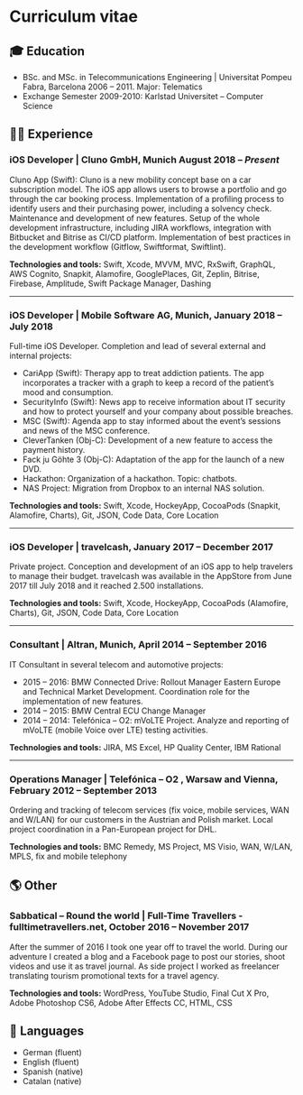 # Curriculum vitae

## 🎓 Education
- BSc. and MSc. in Telecommunications Engineering | Universitat Pompeu Fabra, Barcelona
2006 – 2011.
Major: Telematics
- Exchange Semester 2009-2010: Karlstad Universitet – Computer Science

## 👨‍💻 Experience
### iOS Developer | Cluno GmbH, Munich August 2018 – *Present*
Cluno App (Swift): Cluno is a new mobility concept base on a car subscription model. The iOS app allows users to browse a portfolio and go through the car booking process. Implementation of a profiling process to identify users and their purchasing power, including a solvency check. Maintenance and development of new features. Setup of the whole development infrastructure, including JIRA workflows, integration with Bitbucket and Bitrise as CI/CD platform. Implementation of best practices in the development workflow (Gitflow, Swiftformat, Swiftlint).

**Technologies and tools:** Swift, Xcode, MVVM, MVC, RxSwift, GraphQL, AWS Cognito, Snapkit, Alamofire, GooglePlaces, Git, Zeplin, Bitrise, Firebase, Amplitude, Swift Package Manager, Dashing

***

### iOS Developer | Mobile Software AG, Munich, January 2018 – July 2018
Full-time iOS Developer. Completion and lead of several external and internal projects:

- CariApp (Swift): Therapy app to treat addiction patients. The app incorporates a tracker with a graph to keep a record of the patient’s mood and consumption.
- SecurityInfo (Swift): News app to receive information about IT security and how to protect yourself and your company about possible breaches.
- MSC (Swift): Agenda app to stay informed about the event’s sessions and news of the MSC conference.
- CleverTanken (Obj-C): Development of a new feature to access the payment history.
- Fack ju Göhte 3 (Obj-C): Adaptation of the app for the launch of a new DVD.
- Hackathon: Organization of a hackathon. Topic: chatbots.
- NAS Project: Migration from Dropbox to an internal NAS solution.

**Technologies and tools:**  Swift, Xcode, HockeyApp, CocoaPods (Snapkit, Alamofire, Charts), Git, JSON, Code Data, Core Location

***

### iOS Developer | travelcash, January 2017 – December 2017

Private project. Conception and development of an iOS app to help travelers to manage their budget. travelcash was available in the AppStore from June 2017 till July 2018 and it reached 2.500 installations.

**Technologies and tools:**  Swift, Xcode, HockeyApp, CocoaPods (Alamofire, Charts), Git, JSON, Code Data, Core Location

***

### Consultant | Altran, Munich, April 2014 – September 2016

IT Consultant in several telecom and automotive projects:

- 2015 – 2016: BMW Connected Drive: Rollout Manager Eastern Europe and Technical Market Development. Coordination role for the implementation of new features.
- 2014 – 2015: BMW Central ECU Change Manager
- 2014 – 2014: Telefónica – O2: mVoLTE Project. Analyze and reporting of mVoLTE (mobile
Voice over LTE) testing activities.

**Technologies and tools:**  JIRA, MS Excel, HP Quality Center, IBM Rational

***

### Operations Manager | Telefónica – O2 , Warsaw and Vienna, February 2012 – September 2013

Ordering and tracking of telecom services (fix voice, mobile services, WAN and W/LAN) for our customers in the Austrian and Polish market. Local project coordination in a Pan-European project for DHL.

**Technologies and tools:**  BMC Remedy, MS Project, MS Visio, WAN, W/LAN, MPLS, fix and mobile telephony

## 🌎 Other
### Sabbatical – Round the world | Full-Time Travellers - fulltimetravellers.net, October 2016 – November 2017

After the summer of 2016 I took one year off to travel the world. During our adventure I created a blog and a Facebook page to post our stories, shoot videos and use it as travel journal.
As side project I worked as freelancer translating tourism promotional texts for a travel agency.

**Technologies and tools:**  WordPress, YouTube Studio, Final Cut X Pro, Adobe Photoshop CS6, Adobe After Effects CC, HTML, CSS

## 📢 Languages

- German (fluent)
- English (fluent)
- Spanish (native)
- Catalan (native)
